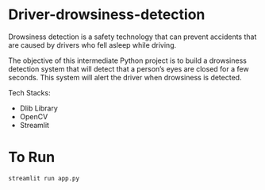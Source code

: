 # Driver-drowsiness-detection

Drowsiness detection is a safety technology that can prevent accidents that are caused by drivers who fell asleep while driving.

The objective of this intermediate Python project is to build a drowsiness detection system that will detect that a person’s eyes are closed for a few seconds. This system will alert the driver when drowsiness is detected.

Tech Stacks:
- Dlib Library 
- OpenCV
- Streamlit 

# To Run
```
streamlit run app.py
```
